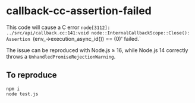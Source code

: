 # callback-cc-assertion-failed

This code will cause a C error `node[3112]: ../src/api/callback.cc:141:void node::InternalCallbackScope::Close(): Assertion `(env_->execution_async_id()) == (0)' failed.`

The issue can be reproduced with Node.js ≥ 16, while Node.js 14 correctly throws a `UnhandledPromiseRejectionWarning`.

## To reproduce

```
npm i
node test.js
```
